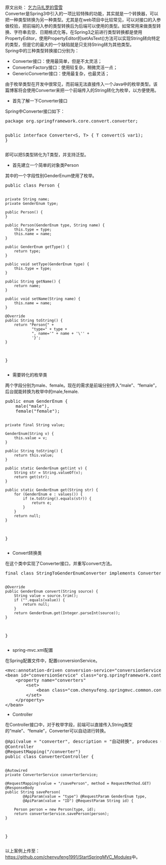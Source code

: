 <div class="entry"> 
 <div class="copyright-area">
  原文出处： 
  <a ref="nofollow" target="_blank" href="http://blog.csdn.net/chenyufeng1991/article/details/78242369">乞力马扎罗的雪雪</a>
 </div> 
 <div>
  Converter是Spring3中引入的一项比较特殊的功能，其实就是一个转换器，可以把一种类型转换为另一种类型。尤其是在web项目中比较常见，可以对接口的入参做校验，把前端的入参的类型转换后为后端可以使用的类型。如常常用来做类型转换、字符串去空、日期格式化等。在Spring3之前进行类型转换都是使用PropertyEditor，使用PropertyEditor的setAsText()方法可以实现String转向特定的类型，但是它的最大的一个缺陷就是只支持String转为其他类型。
 </div> 
 <div></div> 
 <div>
  Spring中的三种类型转换接口分别为：
 </div> 
 <div></div> 
 <ul> 
  <li>Converter接口：使用最简单，但是不太灵活；</li> 
  <li>ConverterFactory接口：使用较复杂，稍微灵活一点；</li> 
  <li>GenericConverter接口：使用最复杂，也最灵活；</li> 
 </ul> 
 <div>
  由于枚举类型在开发中很常见，而前端无法直接传入一个Java中的枚举类型。该篇博客将会使用Converter来把一个前端传入的String转化为枚举，以方便使用。
 </div> 
 <div></div> 
 <ul> 
  <li>首先了解一下Converter接口</li> 
 </ul> 
 <div>
  Spring中Converter接口如下：
 </div> 
 <div></div> 
 <div> 
  <div> 
   <pre class="brush: java; gutter: true">package org.springframework.core.convert.converter;

public interface Converter&lt;S, T&gt; {
    T convert(S var1);
}</pre> 
  </div> 
 </div> 
 <div></div> 
 <div>
  即可以把S类型转化为T类型，并支持泛型。
 </div> 
 <div></div> 
 <ul> 
  <li>首先建立一个简单的对象类Person</li> 
 </ul> 
 <div>
  其中的一个字段性别GenderEnum使用了枚举。
 </div> 
 <div></div> 
 <div> 
  <pre class="brush: java; gutter: true">public class Person {

    private String name;
    private GenderEnum type;

    public Person() {
    }

    public Person(GenderEnum type, String name) {
        this.type = type;
        this.name = name;
    }

    public GenderEnum getType() {
        return type;
    }

    public void setType(GenderEnum type) {
        this.type = type;
    }

    public String getName() {
        return name;
    }

    public void setName(String name) {
        this.name = name;
    }

    @Override
    public String toString() {
        return "Person{" +
                "type=" + type +
                ", name='" + name + '\'' +
                '}';
    }
}</pre> 
 </div> 
 <ul> 
  <li>需要转化的枚举类</li> 
 </ul> 
 <div>
  两个字段分别为male、female。现在的需求是前端分别传入“male”、“female”，后台就能转换为枚举中的male,female.
 </div> 
 <div> 
  <div></div> 
  <div> 
   <pre class="brush: java; gutter: true">public enum GenderEnum {
    male("male"),
    female("female");

    private final String value;

    GenderEnum(String v) {
        this.value = v;
    }

    public String toString() {
        return this.value;
    }

    public static GenderEnum get(int v) {
        String str = String.valueOf(v);
        return get(str);
    }

    public static GenderEnum get(String str) {
        for (GenderEnum e : values()) {
            if (e.toString().equals(str)) {
                return e;
            }
        }
        return null;
    }
}</pre> 
  </div> 
 </div> 
 <ul> 
  <li>Convert转换类</li> 
 </ul> 
 <div>
  在这个类中实现了Converter接口，并重写convert方法。
 </div> 
 <div> 
  <div></div> 
  <div> 
   <pre class="brush: java; gutter: true">final class StringToGenderEnumConverter implements Converter&lt;String, GenderEnum&gt; {

    @Override
    public GenderEnum convert(String source) {
        String value = source.trim();
        if ("".equals(value)) {
            return null;
        }
        return GenderEnum.get(Integer.parseInt(source));
    }
}</pre> 
  </div> 
 </div> 
 <ul> 
  <li>spring-mvc.xml配置</li> 
 </ul> 
 <div>
  在Spring配置文件中，配置conversionService。
 </div> 
 <div></div> 
 <div> 
  <pre class="brush: java; gutter: true">&lt;mvc:annotation-driven conversion-service="conversionService"/&gt;
&lt;bean id="conversionService" class="org.springframework.context.support.ConversionServiceFactoryBean"
    &lt;property name="converters"
        &lt;set&gt;
            &lt;bean class="com.chenyufeng.springmvc.common.converter.StringToGenderEnumConverter"/&gt;
        &lt;/set&gt;
    &lt;/property&gt;
&lt;/bean&gt;</pre> 
 </div> 
 <ul> 
  <li>Controller</li> 
 </ul> 
 <div>
  在Controller接口中，对于枚举字段，前端可以直接传入String类型的“male”、“female”，Converter可以自动进行转换。
 </div> 
 <div></div> 
 <div> 
  <pre class="brush: java; gutter: true">@Api(value = "converter", description = "自动转换", produces = MediaType.APPLICATION_JSON_VALUE)
@Controller
@RequestMapping("/converter")
public class ConverterController {

    @Autowired
    private ConverterService converterService;

    @RequestMapping(value = "/savePerson", method = RequestMethod.GET)
    @ResponseBody
    public String savePerson(
            @ApiParam(value = "type") @RequestParam GenderEnum type,
            @ApiParam(value = "ID") @RequestParam String id) {

        Person person = new Person(type, id);
        return converterService.savePerson(person);
    }
}</pre> 
 </div> 
 <div></div> 
 <div>
  以上案例上传至：
  <a href="https://github.com/chenyufeng1991/StartSpringMVC_Modules" target="_blank" class="external" rel="nofollow">https://github.com/chenyufeng1991/StartSpringMVC_Modules</a>中。
 </div> 
 <!-- BEGIN #author-bio --> 
 <!-- END #author-bio --> 
</div>